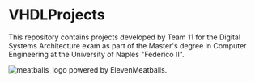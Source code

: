 # VHDLProjects
This repository contains projects developed by Team 11 for the Digital Systems Architecture exam as part of the Master's degree in Computer Engineering at the University of Naples "Federico II". 

![meatballs_logo](https://github.com/Rasbon99/VHDLProjects/tree/main/assets) powered by ElevenMeatballs.
